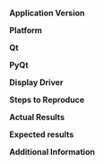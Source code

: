 <!--
The following template is useful for filing new issues. Processing an issue will go much faster when this is filled out, and issues which do not use this template will be removed.

Before filing, PLEASE check if the issue already exists (either open or closed) by using the search bar on the issues page. If it does, comment there. Even if it's closed, we can reopen it based on your comment.

Also, please note the application version in the title of the issue. For example: "[3.2.1] Cannot connect to 3rd-party printer". Please do not write thigns like "Request:" or "[BUG]" in the title; this is what labels are for.

It is also helpful to attach a project (.3mf or .curaproject) file and Cura log file so we can debug issues quicker.
Information about how to find the log file can be found at https://github.com/Ultimaker/Cura/wiki/Cura-Preferences-and-Settings-Locations. To upload a project, try changing the extension to e.g. .curaproject.3mf.zip so that github accepts uploading the file. Otherwise we recommend http://wetransfer.com, but other file hosts like Google Drive or Dropbox work well too.

Thank you for using Cura!
-->

**Application Version**
<!-- The version of the application this issue occurs with -->

**Platform**
<!-- Information about the platform the issue occurs on -->

**Qt**
<!-- The version of Qt used (not necessary if you're using the version from Ultimaker's website) -->

**PyQt**
<!-- The version of PyQt used (not necessary if you're using the version from Ultimaker's website) -->

**Display Driver**
<!--  Video driver name and version -->

**Steps to Reproduce**
<!-- Add the steps needed that lead up to the issue (replace this text) -->

**Actual Results**
<!-- What happens after the above steps have been followed (replace this text) -->

**Expected results**
<!-- What should happen after the above steps have been followed (replace this text) -->

**Additional Information**
<!-- Extra information relevant to the issue, like screenshots (replace this text) -->


